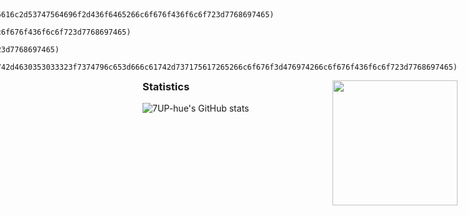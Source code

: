 <div>
  <div style="float: right">

### Hi there 👋
🌱 I am now studying at Hunan University of Science and Technology

🔭 I'm trying to learn front-end development

### Languages and Tools:
    ![img](https://camo.githubusercontent.com/ebf1a2d8ce1e58753a2d30b2c2abb8b4afd4fbd9c46da88c6e6f0f7281598e70/   68747470733a2f2f696d672e736869656c64732e696f2f62616467652f56697375616c5f53747564696f5f436f64652d3233616166323f7374796c653d666c61742d737175617265266c6f676f3d56697375616c2d53747564696f2d436f6465266c6f676f436f6c6f723d7768697465)
    ![img](https://camo.githubusercontent.com/318695bb8bb3f74e026bb85d3b3a94aaf489017986ea5384d10a789617ec00ed/   68747470733a2f2f696d672e736869656c64732e696f2f62616467652f4a6176615363726970742d4637444631453f7374796c653d666c61742d737175617265266c6f676f3d4a617661536372697074266c6f676f436f6c6f723d7768697465)
    ![img](https://camo.githubusercontent.com/7d40774762a6559831664bbeb1b3d4e6b55ca155467da23c89cf8207cb063d64/   68747470733a2f2f696d672e736869656c64732e696f2f62616467652f5675652e6a732d3446433038443f7374796c653d666c61742d737175617265266c6f676f3d5675652e6a73266c6f676f436f6c6f723d7768697465)
    ![img](https://camo.githubusercontent.com/91271f210478908838baa7463daa6af4c78827b2d4d0a1ddfcdaf254b41edf87/68747470733a2f2f696d672e736869656c64732e696f2f62616467652f4769742d4630353033323f7374796c653d666c61742d737175617265266c6f676f3d476974266c6f676f436f6c6f723d7768697465)
  </div>
  <div style="float: right">
    <img src="https://github.com/abhisheknaiidu/abhisheknaiidu/raw/master/code.gif?raw=true" height="200px">
  </div>
</div>

### Statistics
![7UP-hue's GitHub stats](https://github-readme-stats.vercel.app/api?username=7UP-hue&theme=buefy&show_icons=true&hide=issue?count_private=true)

<!--
**7UP-hue/7UP-hue** is a ✨ _special_ ✨ repository because its `README.md` (this file) appears on your GitHub profile.

Here are some ideas to get you started:

- 🔭 I’m currently working on ...
- 🌱 I’m currently learning ...
- 👯 I’m looking to collaborate on ...
- 🤔 I’m looking for help with ...
- 💬 Ask me about ...
- 📫 How to reach me: ...
- 😄 Pronouns: ...
- ⚡ Fun fact: ...
-->
